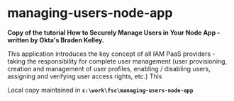 # managing-users-node-app
**Copy of the  tutorial How to Securely Manage Users in Your Node App - written by Okta's Braden Kelley.**

This application introduces the key concept of all IAM PaaS providers - taking the responsibility for complete user management (user provisioning, creation and management of user profiles, enabling / disabling users, assigning and verifying user access rights, etc.) This 

Local copy maintained in **`c:\work\fsc\managing-users-node-app`**
